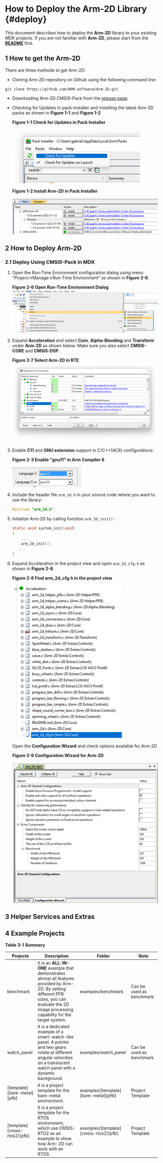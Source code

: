# How to Deploy the Arm-2D Library {#deploy}

This document describes how to deploy the **Arm-2D** library to your existing MDK projects. If you are not familiar with **Arm-2D**, please start from the **[README](../README.md)** first.



## 1 How to get the Arm-2D

There are three methods to get Arm-2D:

-  Cloning Arm-2D repository on Github using the following command line:

  ```shell
  git clone https://github.com/ARM-software/Arm-2D.git
  ```

- Downloading Arm-2D CMSIS-Pack from the [release page](https://github.com/ARM-software/Arm-2D/releases).

- Checking for Updates in pack-installer and installing the latest Arm-2D packs as shown in **Figure 1-1** and **Figure 1-2**

   **Figure 1-1 Check for Updates in Pack Installer**
   
   ![](./pictures/HowToDeploy1_1.png) 

   
   
   **Figure 1-2 Install Arm-2D in Pack Installer**
   
   ![](./pictures/HowToDeploy1_2.png) 



## 2 How to Deploy Arm-2D



### 2.1 Deploy Using CMSIS-Pack in MDK

1. Open the Run-Time Environment configuration dialog using menu "Project->Manage->Run-Time Environment" as shown in **Figure 2-6**.

    **Figure 2-6 Open Run-Time Environment Dialog**
    ![](./pictures/HowToDeploy2_6.png)

2. Expand **Acceleration** and select **Core**, **Alpha-Blending** and **Transform** under **Arm-2D** as shown below. Make sure you also select **CMSIS-CORE** and **CMSIS-DSP**.

    **Figure 2-7 Select Arm-2D in RTE**
    ![](./pictures/HowToDeploy2_7.png) 
    
3. Enable **C11** and **GNU extension** support in C/C++(AC6) configurations:
   
    **Figure 2-3 Enable "gnu11" in Arm Compiler 6** 
    
    ![image-20210323171224685](./pictures/HowToDeploy2_3.png) 

4. Include the header file `arm_2d.h` in your source code where you want to use the library:

    ```c
    #include "arm_2d.h"
    ```

5. Initialize Arm-2D by calling function `arm_2d_init()` :

    ```c
    static void system_init(void)
    {
        ...
        arm_2d_init();
       ...
    }
    ```

6. Expand Acceleration in the project view and open `arm_2d_cfg.h` as shown in **Figure 2-8**. 

    **Figure 2-8 Find arm_2d_cfg.h in the project view**
    
    ![](./pictures/HowToDeploy2_8.png)  
    
    
    
    Open the **Configuration Wizard** and check options available for Arm-2D
    
    **Figure 2-9 Configuration Wizard for Arm-2D**
    
    ![](./pictures/HowToDeploy2_9.png) 
    
    



## 3 Helper Services and Extras



## 4 Example Projects

**Table 3-1 Summary**


| Projects                           | Description                                                  | Folder                                      | Note                      |
| ---------------------------------- | ------------------------------------------------------------ | ------------------------------------------- | ------------------------- |
| benchmark                          | It is an **ALL-IN-ONE** example that demonstrates almost all features provided by Arm-2D. By setting different PFB sizes, you can evaluate the 2D image processing capability for the target system. | examples/benchmark                          | Can be used as benchmark. |
| watch_panel                        | It is a dedicated example of a smart-watch-like panel. A pointer and two gears rotate at different angular velocities on a translucent watch panel with a dynamic background. | examples/watch_panel                        | Can be used as benchmark  |
| \[template\]\[bare-metal\]\[pfb\]  | It is a project template for the bare-metal environment.     | examples/\[template\]\[bare-metal\]\[pfb\]  | Project Template          |
| \[template\]\[cmsis-rtos2\]\[pfb\] | It is a project template for the RTOS environment, which use CMSIS-RTO2 as an example to show how Arm-2D can work with an RTOS. | examples/\[template\]\[cmsis-rtos2\]\[pfb\] | Project Template          |
